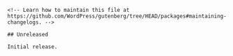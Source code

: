     <!-- Learn how to maintain this file at https://github.com/WordPress/gutenberg/tree/HEAD/packages#maintaining-changelogs. -->

    ## Unreleased

    Initial release.
